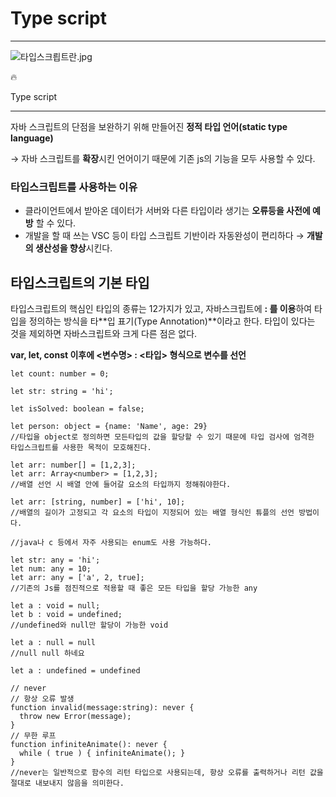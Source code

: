 # Type script

---

![타입스크릡트란.jpg](Type%20script%2086348c32cb1841afa0451428547ad682/%25E1%2584%2590%25E1%2585%25A1%25E1%2584%258B%25E1%2585%25B5%25E1%2586%25B8%25E1%2584%2589%25E1%2585%25B3%25E1%2584%258F%25E1%2585%25B3%25E1%2584%2585%25E1%2585%25B4%25E1%2586%25B8%25E1%2584%2590%25E1%2585%25B3%25E1%2584%2585%25E1%2585%25A1%25E1%2586%25AB.jpg)

<aside>
🔥

Type script

---

자바 스크립트의 단점을 보완하기 위해 만들어진 **정적 타입 언어(static type language)**

→ 자바 스크립트를 **확장**시킨 언어이기 때문에 기존 js의 기능을 모두 사용할 수 있다.

</aside>

### 타입스크립트를 사용하는 이유

- 클라이언트에서 받아온 데이터가 서버와 다른 타입이라 생기는 **오류등을 사전에 예방** 할 수 있다.
- 개발을 할 때 쓰는 VSC 등이 타입 스크립트 기반이라 자동완성이 편리하다 → **개발의 생산성을 향상**시킨다.

## 타입스크립트의 기본 타입

타입스크립트의 핵심인 타입의 종류는 12가지가 있고, 자바스크립트에 **: 를 이용**하여 타입을 정의하는 방식을 타**입 표기(Type Annotation)**이라고 한다.
타입이 있다는 것을 제외하면 자바스크립트와 크게 다른 점은 없다.

**var, let, const 이후에 <변수명> : <타입> 형식으로 변수를 선언**

```tsx
let count: number = 0;

let str: string = 'hi';

let isSolved: boolean = false;

let person: object = {name: 'Name', age: 29} 
//타입을 object로 정의하면 모든타입의 값을 할당할 수 있기 때문에 타입 검사에 엄격한 타입스크립트를 사용한 목적이 모호해진다.

let arr: number[] = [1,2,3];
let arr: Array<number> = [1,2,3];
//배열 선언 시 배열 안에 들어갈 요소의 타입까지 정해줘야한다.

let arr: [string, number] = ['hi', 10];
//배열의 길이가 고정되고 각 요소의 타입이 지정되어 있는 배열 형식인 튜플의 선언 방법이다.

//java나 c 등에서 자주 사용되는 enum도 사용 가능하다.

let str: any = 'hi';
let num: any = 10;
let arr: any = ['a', 2, true];
//기존의 Js를 점진적으로 적용할 때 좋은 모든 타입을 할당 가능한 any

let a : void = null;
let b : void = undefined;
//undefined와 null만 할당이 가능한 void

let a : null = null
//null null 하네요

let a : undefined = undefined

// never
// 항상 오류 발생
function invalid(message:string): never {
  throw new Error(message);
}
// 무한 루프
function infiniteAnimate(): never {
  while ( true ) { infiniteAnimate(); }
}
//never는 일반적으로 함수의 리턴 타입으로 사용되는데, 항상 오류를 출력하거나 리턴 값을 절대로 내보내지 않음을 의미한다.
```